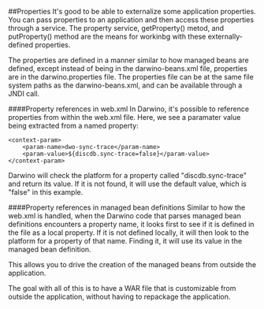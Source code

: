 ##Properties
It's good to be able to externalize some application properties. You can pass properties to an application and then access these properties through a service. The property service, getProperty() metod, and putProperty() method are the means for workinbg with these externally-defined properties.

The properties are defined in a manner similar to how managed beans are defined, except instead of being in the darwino-beans.xml file, properties are in the darwino.properties file. The properties file can be at the same file system paths as the darwino-beans.xml, and can be available through a JNDI call.

####Property references in web.xml
In Darwino, it's possible to reference properties from within the web.xml file. Here, we see a paramater value being extracted from a named property:

```
<context-param>
	<param-name>dwo-sync-trace</param-name>
    <param-value>${discdb.sync-trace=false}</param-value>
</context-param>
```
Darwino will check the platform for a property called "discdb.sync-trace" and return its value. If it is not found, it will use the default value, which is "false" in this example.

####Property references in managed bean definitions
Similar to how the web.xml is handled, when the Darwino code that parses managed bean definitions encounters a property name, it looks first to see if it is defined in the file as a local property. If it is not defined locally, it will then look to the platform for a property of that name. Finding it, it will use its value in the managed bean definition.

This allows you to drive the creation of the managed beans from outside the application.

The goal with all of this is to have a WAR file that is customizable from outside the application, without having to repackage the application.